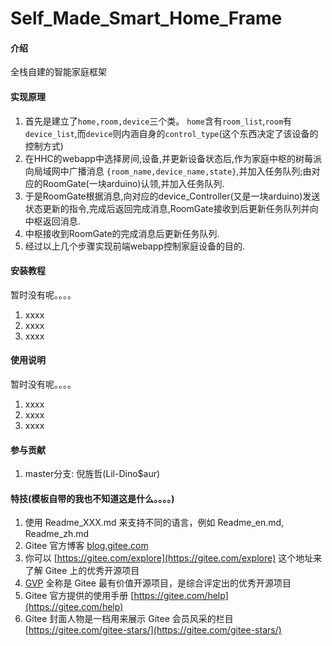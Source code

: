 # Self_Made_Smart_Home_Frame

#### 介绍

全栈自建的智能家庭框架

#### 实现原理

1.  首先是建立了`home,room,device`三个类。
    `home`含有`room_list`,`room`有`device_list`,而`device`则内涵自身的`control_type`(这个东西决定了该设备的控制方式)
2.  在HHC的webapp中选择房间,设备,并更新设备状态后,作为家庭中枢的树莓派向局域网中广播消息 `{room_name,device_name,state}`,并加入任务队列;由对应的RoomGate(一块arduino)认领,并加入任务队列.
3.  于是RoomGate根据消息,向对应的device_Controller(又是一块arduino)发送状态更新的指令,完成后返回完成消息,RoomGate接收到后更新任务队列并向中枢返回消息.
4.  中枢接收到RoomGate的完成消息后更新任务队列.
5.  经过以上几个步骤实现前端webapp控制家庭设备的目的.

#### 安装教程
暂时没有呢。。。。
1.  xxxx
2.  xxxx
3.  xxxx

#### 使用说明
暂时没有呢。。。。
1.  xxxx
2.  xxxx
3.  xxxx

#### 参与贡献

1. master分支: 倪旌哲(Lil-Dino$aur)


#### 特技(模板自带的我也不知道这是什么。。。。)

1.  使用 Readme\_XXX.md 来支持不同的语言，例如 Readme\_en.md, Readme\_zh.md
2.  Gitee 官方博客 [blog.gitee.com](https://blog.gitee.com)
3.  你可以 [https://gitee.com/explore](https://gitee.com/explore) 这个地址来了解 Gitee 上的优秀开源项目
4.  [GVP](https://gitee.com/gvp) 全称是 Gitee 最有价值开源项目，是综合评定出的优秀开源项目
5.  Gitee 官方提供的使用手册 [https://gitee.com/help](https://gitee.com/help)
6.  Gitee 封面人物是一档用来展示 Gitee 会员风采的栏目 [https://gitee.com/gitee-stars/](https://gitee.com/gitee-stars/)
